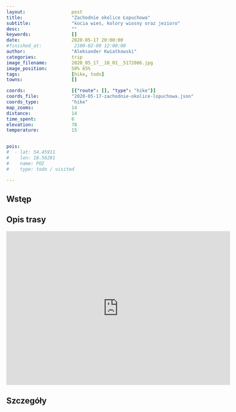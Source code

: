 ```yaml
---
layout:                 post
title:                  "Zachodnie okolice Łopuchowa"
subtitle:               "kocia wieś, kolory wiosny oraz jezioro"
desc:                   ""
keywords:               []
date:                   2020-05-17 20:00:00
#finished_at:            2100-02-09 12:00:00
author:                 "Aleksander Kwiatkowski"
categories:             trip
image_filename:         2020_05_17__18_01__5172086.jpg
image_position:         50% 65%
tags:                   [hike, todo]
towns:                  []

coords:                 [{"route": [], "type": "hike"}]
coords_file:            "2020-05-17-zachodnie-okolice-lopuchowa.json"
coords_type:            "hike"
map_zooms:              14
distance:               14
time_spent:             6
elevation:              78
temperature:            15


pois:
#  - lat: 54.45911
#    lon: 18.56281
#    name: POI
#    type: todo / visited

---
```



## Wstęp

## Opis trasy

<iframe height='405' width='590' frameborder='0' allowtransparency='true' scrolling='no' src='https://www.strava.com/activities/3468521642/embed/321cc534e429137d7e4800fc59533ac1b3076a9b'></iframe>

## Szczegóły
